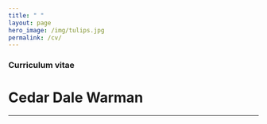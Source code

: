 ```yaml
---
title: " "
layout: page
hero_image: /img/tulips.jpg
permalink: /cv/
---
```


<div class="container is-max-desktop has-text-centered">
	<h3>Curriculum vitae</h3>
	<h1>Cedar Dale Warman</h1>
	<hr>
</div>
